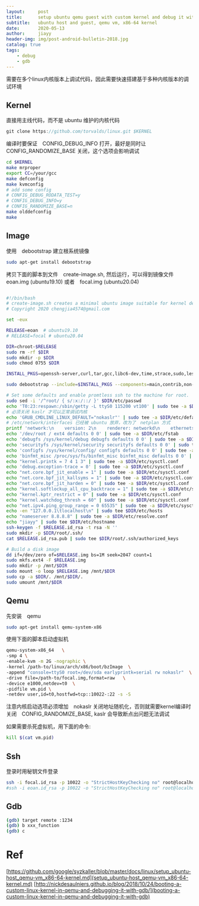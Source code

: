 ```yaml
---
layout:     post
title:      setup ubuntu qemu guest with custom kernel and debug it with gdb
subtitle:   ubuntu host and guest, qemu vm, x86-64 kernel 
date:       2020-05-13
author:     jiayy
header-img: img/post-android-bulletin-2018.jpg
catalog: true
tags:
    - debug
    - gdb
---
```


需要在多个linux内核版本上调试代码，因此需要快速搭建基于多种内核版本的调试环境

## Kernel 

直接用主线代码，而不是 ubuntu 维护的内核代码

```c
git clone https://github.com/torvalds/linux.git $KERNEL
```

编译时要保证　CONFIG_DEBUG_INFO 打开，最好是同时让　CONFIG_RANDOMIZE_BASE 关闭，这个选项会影响调试

```bash
cd $KERNEL
make mrproper
export CC=/your/gcc
make defconfig
make kvmconfig
# add some config
# CONFIG_DEBUG_RODATA_TEST=y
# CONFIG_DEBUG_INFO=y
# CONFIG_RANDOMIZE_BASE=n
make olddefconfig
make
```

## Image

使用　debootstrap 建立根系统镜像

```bash
sudo apt-get install debootstrap
```

拷贝下面的脚本到文件　create-image.sh, 然后运行，可以得到镜像文件　eoan.img (ubuntu19.10) 或者　focal.img (ubuntu20.04)

```bash

#!/bin/bash
# create-image.sh creates a minimal ubuntu image suitable for kernel debugging.
# Copyright 2020 chengjia4574@gmail.com

set -eux

RELEASE=eoan  # ubuntu19.10
# RELEASE=focal # ubuntu20.04

DIR=chroot-$RELEASE
sudo rm -rf $DIR
sudo mkdir -p $DIR
sudo chmod 0755 $DIR

INSTALL_PKGS=openssh-server,curl,tar,gcc,libc6-dev,time,strace,sudo,less,psmisc,net-tools,build-essential,vim,git,make,grub2

sudo debootstrap --include=$INSTALL_PKGS --components=main,contrib,non-free $RELEASE $DIR

# Set some defaults and enable promtless ssh to the machine for root.
sudo sed -i '/^root/ { s/:x:/::/ }' $DIR/etc/passwd
echo 'T0:23:respawn:/sbin/getty -L ttyS0 115200 vt100' | sudo tee -a $DIR/etc/inittab
# 必须关闭 kaslr 才可以正常调试内核
echo 'GRUB_CMDLINE_LINUX_DEFAULT="nokaslr"' | sudo tee -a $DIR/etc/default/grub
# /etc/network/interfaces 已经被 ubuntu 放弃，改为了　netplan 方式
printf 'network:\n    version: 2\n    renderer: networkd\n    ethernets:\n        enp0s3:\n            dhcp4: true\n' | sudo tee -a $DIR/etc/netplan/01-network-manager-all.yaml
echo '/dev/root / ext4 defaults 0 0' | sudo tee -a $DIR/etc/fstab
echo 'debugfs /sys/kernel/debug debugfs defaults 0 0' | sudo tee -a $DIR/etc/fstab
echo 'securityfs /sys/kernel/security securityfs defaults 0 0' | sudo tee -a $DIR/etc/fstab
echo 'configfs /sys/kernel/config/ configfs defaults 0 0' | sudo tee -a $DIR/etc/fstab
echo 'binfmt_misc /proc/sys/fs/binfmt_misc binfmt_misc defaults 0 0' | sudo tee -a $DIR/etc/fstab
echo "kernel.printk = 7 4 1 3" | sudo tee -a $DIR/etc/sysctl.conf
echo 'debug.exception-trace = 0' | sudo tee -a $DIR/etc/sysctl.conf
echo "net.core.bpf_jit_enable = 1" | sudo tee -a $DIR/etc/sysctl.conf
echo "net.core.bpf_jit_kallsyms = 1" | sudo tee -a $DIR/etc/sysctl.conf
echo "net.core.bpf_jit_harden = 0" | sudo tee -a $DIR/etc/sysctl.conf
echo "kernel.softlockup_all_cpu_backtrace = 1" | sudo tee -a $DIR/etc/sysctl.conf
echo "kernel.kptr_restrict = 0" | sudo tee -a $DIR/etc/sysctl.conf
echo "kernel.watchdog_thresh = 60" | sudo tee -a $DIR/etc/sysctl.conf
echo "net.ipv4.ping_group_range = 0 65535" | sudo tee -a $DIR/etc/sysctl.conf
echo -en "127.0.0.1\tlocalhost\n" | sudo tee $DIR/etc/hosts
echo "nameserver 8.8.8.8" | sudo tee -a $DIR/etc/resolve.conf
echo "jiayy" | sudo tee $DIR/etc/hostname
ssh-keygen -f $RELEASE.id_rsa -t rsa -N ''
sudo mkdir -p $DIR/root/.ssh/
cat $RELEASE.id_rsa.pub | sudo tee $DIR/root/.ssh/authorized_keys

# Build a disk image
dd if=/dev/zero of=$RELEASE.img bs=1M seek=2047 count=1
sudo mkfs.ext4 -F $RELEASE.img
sudo mkdir -p /mnt/$DIR
sudo mount -o loop $RELEASE.img /mnt/$DIR
sudo cp -a $DIR/. /mnt/$DIR/.
sudo umount /mnt/$DIR

```

## Qemu

先安装　qemu

```bash
sudo apt-get install qemu-system-x86
```

使用下面的脚本启动虚拟机

```bash
qemu-system-x86_64   \
-smp 4 \
-enable-kvm -m 2G -nographic \
-kernel /path-to/linux/arch/x86/boot/bzImage  \
-append "console=ttyS0 root=/dev/sda earlyprintk=serial rw nokaslr"  \
-drive file=/path-to/focal.img,format=raw   \
-device e1000,netdev=t0  \
-pidfile vm.pid \
-netdev user,id=t0,hostfwd=tcp::10022-:22 -s -S  
```

注意内核启动选项必须增加　nokaslr 关闭地址随机化，否则就需要kernel编译时关闭　CONFIG_RANDOMIZE_BASE, kaslr 会导致断点出问题无法调试

如果需要杀死虚拟机，用下面的命令:

```bash
kill $(cat vm.pid)
```

## Ssh

登录时用秘钥文件登录

```bash
ssh -i focal.id_rsa -p 10022 -o "StrictHostKeyChecking no" root@localhost
#ssh -i eoan.id_rsa -p 10022 -o "StrictHostKeyChecking no" root@localhost
```

## Gdb 

```bash
(gdb) target remote :1234
(gdb) b xxx_function
(gdb) c
```

# Ref

[https://github.com/google/syzkaller/blob/master/docs/linux/setup_ubuntu-host_qemu-vm_x86-64-kernel.md](setup_ubuntu-host_qemu-vm_x86-64-kernel.md)
[http://nickdesaulniers.github.io/blog/2018/10/24/booting-a-custom-linux-kernel-in-qemu-and-debugging-it-with-gdb/](booting-a-custom-linux-kernel-in-qemu-and-debugging-it-with-gdb)


